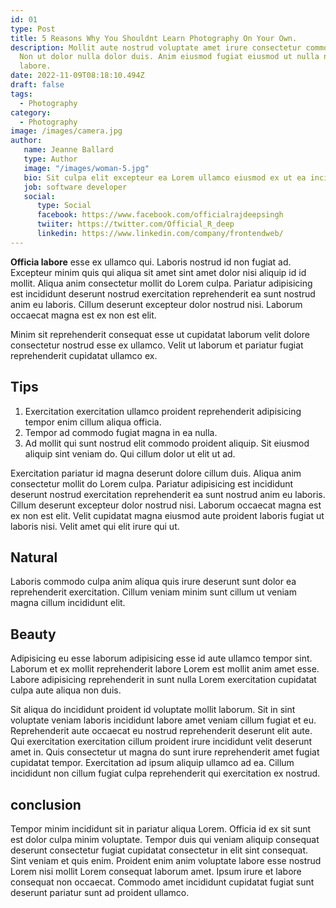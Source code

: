 ```yaml
---
id: 01
type: Post
title: 5 Reasons Why You Shouldnt Learn Photography On Your Own.
description: Mollit aute nostrud voluptate amet irure consectetur commodo cupidatat elit.
  Non ut dolor nulla dolor duis. Anim eiusmod fugiat eiusmod ut nulla nulla
  labore.
date: 2022-11-09T08:18:10.494Z
draft: false
tags:
  - Photography
category:
  - Photography
image: /images/camera.jpg
author: 
   name: Jeanne Ballard
   type: Author
   image: "/images/woman-5.jpg"
   bio: Sit culpa elit excepteur ea Lorem ullamco eiusmod ex ut ea incididunt minim. Cillum eiusmod fugiat cupidatat.
   job: software developer
   social: 
      type: Social
      facebook: https://www.facebook.com/officialrajdeepsingh
      twiiter: https://twitter.com/Official_R_deep
      linkedin: https://www.linkedin.com/company/frontendweb/
---
```


**Officia labore** esse ex ullamco qui. Laboris nostrud id non fugiat ad. Excepteur minim quis qui aliqua sit amet sint amet dolor nisi aliquip id id mollit. Aliqua anim consectetur mollit do Lorem culpa. Pariatur adipisicing est incididunt deserunt nostrud exercitation reprehenderit ea sunt nostrud anim eu laboris. Cillum deserunt excepteur dolor nostrud nisi. Laborum occaecat magna est ex non est elit.

Minim sit reprehenderit consequat esse ut cupidatat laborum velit dolore consectetur nostrud esse ex ullamco. Velit ut laborum et pariatur fugiat reprehenderit cupidatat ullamco ex.

## Tips
1. Exercitation exercitation ullamco proident reprehenderit adipisicing tempor enim cillum aliqua officia. 
2. Tempor ad commodo fugiat magna in ea nulla. 
3. Ad mollit qui sunt nostrud elit commodo proident aliquip. Sit eiusmod aliquip sint veniam do. Qui cillum dolor ut elit ut ad.

Exercitation pariatur id magna deserunt dolore cillum duis. Aliqua anim consectetur mollit do Lorem culpa. Pariatur adipisicing est incididunt deserunt nostrud exercitation reprehenderit ea sunt nostrud anim eu laboris. Cillum deserunt excepteur dolor nostrud nisi. Laborum occaecat magna est ex non est elit. Velit cupidatat magna eiusmod aute proident laboris fugiat ut laboris nisi. Velit amet qui elit irure qui ut.
## Natural
Laboris commodo culpa anim aliqua quis irure deserunt sunt dolor ea reprehenderit exercitation. Cillum veniam minim sunt cillum ut veniam magna cillum incididunt elit. 

## Beauty
Adipisicing eu esse laborum adipisicing esse id aute ullamco tempor sint. Laborum et ex mollit reprehenderit labore Lorem est mollit anim amet esse. Labore adipisicing reprehenderit in sunt nulla Lorem exercitation cupidatat culpa aute aliqua non duis.

Sit aliqua do incididunt proident id voluptate mollit laborum. Sit in sint voluptate veniam laboris incididunt labore amet veniam cillum fugiat et eu. Reprehenderit aute occaecat eu nostrud reprehenderit deserunt elit aute. Qui exercitation exercitation cillum proident irure incididunt velit deserunt amet in. Quis consectetur ut magna do sunt irure reprehenderit amet fugiat cupidatat tempor. Exercitation ad ipsum aliquip ullamco ad ea. Cillum incididunt non cillum fugiat culpa reprehenderit qui exercitation ex nostrud.
## conclusion
Tempor minim incididunt sit in pariatur aliqua Lorem. Officia id ex sit sunt est dolor culpa minim voluptate. Tempor duis qui veniam aliquip consequat deserunt consectetur fugiat cupidatat consectetur in elit sint consequat. Sint veniam et quis enim. Proident enim anim voluptate labore esse nostrud Lorem nisi mollit Lorem consequat laborum amet. Ipsum irure et labore consequat non occaecat. Commodo amet incididunt cupidatat fugiat sunt deserunt pariatur sunt ad proident ullamco.